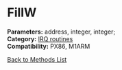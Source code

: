 # FillW

**Parameters:** address, integer, integer;  
**Category:** [IRQ routines](../categories/irq_routines.md)  
**Compatibility:** PX86, M1ARM  


[Back to Methods List](../../SUMMARY.md)
